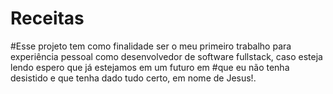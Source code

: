 # Receitas

#Esse projeto tem como finalidade ser o meu primeiro trabalho para experiência pessoal como desenvolvedor de software fullstack, caso esteja lendo espero que já estejamos em um futuro em #que eu não tenha desistido e que tenha dado tudo certo, em nome de Jesus!.
